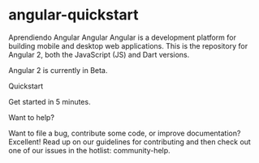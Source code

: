 # angular-quickstart
Aprendiendo Angular
Angular
Angular is a development platform for building mobile and desktop web applications. This is the repository for Angular 2, both the JavaScript (JS) and Dart versions.

Angular 2 is currently in Beta.

Quickstart

Get started in 5 minutes.

Want to help?

Want to file a bug, contribute some code, or improve documentation? Excellent! Read up on our guidelines for contributing and then check out one of our issues in the hotlist: community-help.
